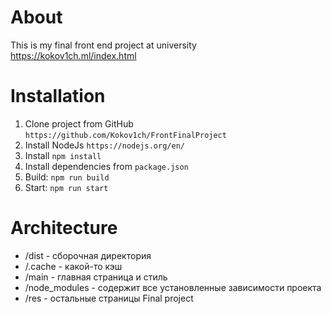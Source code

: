 # About
This is my final front end project at university
<br>
https://kokov1ch.ml/index.html
# Installation
1. Clone project from GitHub `https://github.com/Kokov1ch/FrontFinalProject`
2. Install NodeJs `https://nodejs.org/en/`
3. Install `npm install`
4. Install dependencies from `package.json`
5. Build: `npm run build`
6. Start: `npm run start`
# Architecture
- /dist - сборочная директория
- /.cache - какой-то кэш
- /main - главная страница и стиль
- /node_modules - содержит все установленные зависимости проекта
- /res - остальные страницы
Final project

